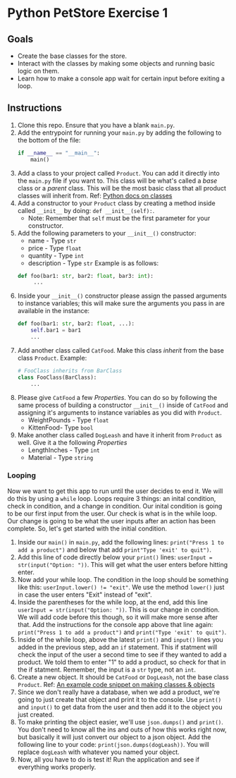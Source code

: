 # Python PetStore Exercise 1

## Goals
- Create the base classes for the store.
- Interact with the classes by making some objects and running basic logic on them.
- Learn how to make a console app wait for certain input before exiting a loop.

## Instructions
1. Clone this repo. Ensure that you have a blank `main.py`.
1. Add the entrypoint for running your `main.py` by adding the following to the bottom of the file: 
    ```py
    if __name__ == "__main__":
        main()
    ```
1. Add a class to your project called `Product`. You can add it directly into the `main.py` file if you want to. This class will be what's called a _base_ class or a _parent_ class.  This will be the most basic class that all product classes will inherit from. Ref: [Python docs on classes](https://docs.python.org/3/tutorial/classes.html#a-first-look-at-classes)
1. Add a constructor to your `Product` class by creating a method inside called `__init__` by doing: `def __init__(self):`.
    * Note: Remember that `self` must be the first parameter for your constructor.
1. Add the following parameters to your `__init__()` constructor:
   - name - Type `str`
   - price - Type `float`
   - quantity - Type `int`
   - description - Type `str`
   Example is as follows:
   ```py
   def foo(bar1: str, bar2: float, bar3: int):
        ...
   ```
1. Inside your `__init__()` constructor please assign the passed arguments to instance variables; this will make sure the arguments you pass in are available in the instance:
    ```py
    def foo(bar1: str, bar2: float, ...):
        self.bar1 = bar1
        ...
    ```
1. Add another class called `CatFood`.  Make this class _inherit_ from the base class `Product`. Example:
    ```py
    # FooClass inherits from BarClass
    class FooClass(BarClass):
        ...
    ```
1. Please give `CatFood` a few _Properties_. You can do so by following the same process of building a constructor `__init__()` inside of `CatFood` and assigning it's arguments to instance variables as you did with `Product`.
   - WeightPounds - Type `float`
   - KittenFood- Type `bool`
1. Make another class called `DogLeash` and have it inherit from `Product` as well. Give it a the following _Properties_ 
   - LengthInches - Type `int`
   - Material - Type `string`

### Looping
Now we want to get this app to run until the user decides to end it.  We will do this by using a `while` loop.  Loops require 3 things: an inital condition, check in condition, and a change in condition.  Our inital condition is going to be our first input from the user.  Our check is what is in the while loop.  Our change is going to be what the user inputs after an action has been complete.  So, let's get started with the initial condition.
1. Inside our `main()` in `main.py`, add the following lines: `print("Press 1 to add a product")` and below that add `print"Type 'exit' to quit")`.
1. Add this line of code directly below your `print()` lines: `userInput = str(input("Option: "))`.  This will get what the user enters before hitting enter.
1. Now add your while loop.  The condition in the loop should be something like this: `userInput.lower() != "exit"`.  We use the method `lower()` just in case the user enters "Exit" instead of "exit".
1. Inside the parentheses for the while loop, at the end, add this line `userInput = str(input("Option: "))`. This is our change in condition.  We will add code before this though, so it will make more sense after that. Add the instructions for the console app above that line again: `print("Press 1 to add a product")` and `print("Type 'exit' to quit")`. 
1. Inside of the while loop, above the latest `print()` and `input()` lines you added in the previous step, add an `if` statement.  This if statment will check the input of the user a second time to see if they wanted to add a product. We told them to enter "1" to add a product, so check for that in the if statment.  Remember, the input is a `str` type, not an `int`.
1. Create a new object.  It should be `CatFood` or `DogLeash`, not the base class `Product`. Ref: [An example code snippet on making classes & objects](https://docs.python.org/3/tutorial/classes.html#class-objects)
1. Since we don't really have a database, when we add a product, we're going to just create that object and print it to the console.  Use `print()` and `input()` to get data from the user and then add it to the object you just created.
1. To make printing the object easier, we'll use `json.dumps()` and `print()`. You don't need to know all the ins and outs of how this works right now, but basically it will just convert our object to a json object.  Add the following line to your code: `print(json.dumps(dogLeash))`.  You will replace `dogLeash` with whatever you named your object.
1. Now, all you have to do is test it!  Run the application and see if everything works properly.